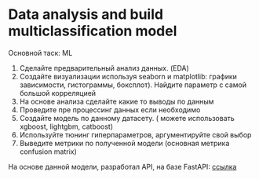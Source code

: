 # Data analysis and build multiclassification model

Основной таск: ML
1. Сделайте предварительный анализ данных. (EDA)
2. Создайте визуализации используя seaborn и matplotlib: графики зависимости, гистограммы, боксплот). Найдите параметр с самой большой корреляцией
3. На основе анализа сделайте какие то выводы по данным
4. Проведите пре процессинг данных если необходимо 
5. Создайте модель по данному датасету. ( можете использовать xgboost, lightgbm, catboost)
6. Используйте тюнинг гиперпараметров, аргументируйте свой выбор
7. Выведите метрики по полученной модели (основная метрика confusion matrix)

На основе данной модели, разработал API, на базе FastAPI: [ссылка](https://github.com/beckmiller/FastAPI-Xgboost_model)
